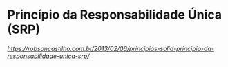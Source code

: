 # Princípio da Responsabilidade Única (SRP)
_https://robsoncastilho.com.br/2013/02/06/principios-solid-principio-da-responsabilidade-unica-srp/_

